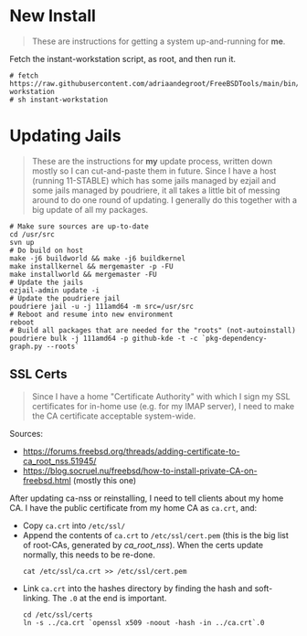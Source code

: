 # New Install

> These are instructions for getting a system up-and-running for **me**.

Fetch the instant-workstation script, as root, and then run it.
```
# fetch https://raw.githubusercontent.com/adriaandegroot/FreeBSDTools/main/bin/instant-workstation
# sh instant-workstation
```

# Updating Jails

> These are the instructions for **my** update process, written
> down mostly so I can cut-and-paste them in future.
> Since I have a host (running 11-STABLE) which has some
> jails managed by ezjail and some jails managed by poudriere,
> it all takes a little bit of messing around to do one round
> of updating. I generally do this together with a big update
> of all my packages.

```
# Make sure sources are up-to-date
cd /usr/src
svn up
# Do build on host
make -j6 buildworld && make -j6 buildkernel 
make installkernel && mergemaster -p -FU
make installworld && mergemaster -FU
# Update the jails
ezjail-admin update -i
# Update the poudriere jail
poudriere jail -u -j 111amd64 -m src=/usr/src
# Reboot and resume into new environment
reboot
# Build all packages that are needed for the "roots" (not-autoinstall)
poudriere bulk -j 111amd64 -p github-kde -t -c `pkg-dependency-graph.py --roots`
```

## SSL Certs

> Since I have a home "Certificate Authority" with which I sign
> my SSL certificates for in-home use (e.g. for my IMAP server),
> I need to make the CA certificate acceptable system-wide.

Sources:
 - https://forums.freebsd.org/threads/adding-certificate-to-ca_root_nss.51945/
 - https://blog.socruel.nu/freebsd/how-to-install-private-CA-on-freebsd.html (mostly this one)
 
After updating ca-nss or reinstalling, I need to tell clients about
my home CA. I have the public certificate from my home CA as `ca.crt`, and:

 - Copy `ca.crt` into `/etc/ssl/`
 - Append the contents of `ca.crt` to `/etc/ssl/cert.pem` (this is the
   big list of root-CAs, generated by *ca_root_nss*). When the certs update
   normally, this needs to be re-done.
   ```
   cat /etc/ssl/ca.crt >> /etc/ssl/cert.pem
   ```
 - Link `ca.crt` into the hashes directory by finding the hash and soft-linking.
   The `.0` at the end is important.
   ```
   cd /etc/ssl/certs
   ln -s ../ca.crt `openssl x509 -noout -hash -in ../ca.crt`.0
   ```
